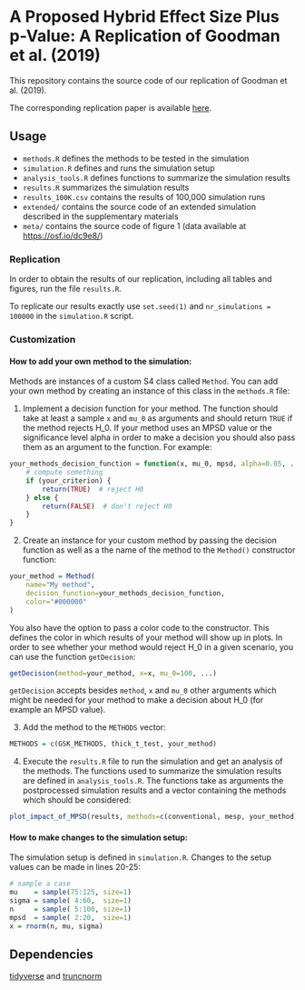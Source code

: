 # A Proposed Hybrid Effect Size Plus p-Value: A Replication of Goodman et al. (2019)

This repository contains the source code of our replication of Goodman et al. (2019). 

The corresponding replication paper is available [here](https://arxiv.org/abs/2107.08860).

## Usage

* `methods.R` defines the methods to be tested in the simulation
* `simulation.R` defines and runs the simulation setup
* `analysis_tools.R` defines functions to summarize the simulation results
* `results.R` summarizes the simulation results
* `results_100K.csv` contains the results of 100,000 simulation runs
* `extended/` contains the source code of an extended simulation described in the supplementary materials
* `meta/` contains the source code of figure 1 (data available at https://osf.io/dc9e8/) 

### Replication

In order to obtain the results of our replication, including all tables and figures, run the file `results.R`.

To replicate our results exactly use `set.seed(1)` and `nr_simulations = 100000` in the `simulation.R` script.

### Customization

#### How to add your own method to the simulation:

Methods are instances of a custom S4 class called `Method`. You can add your own method by creating an instance of this class in the `methods.R` file:

1. Implement a decision function for your method. The function should take at least a sample `x` and `mu_0` as arguments and should return `TRUE` if the method rejects H_0. If your method uses an MPSD value or the significance level alpha in order to make a decision you should also pass them as an argument to the function. For example:
```R
your_methods_decision_function = function(x, mu_0, mpsd, alpha=0.05, ...) {
    # compute something
    if (your_criterion) {
        return(TRUE)  # reject H0
    } else {
        return(FALSE)  # don't reject H0
    }
}
```
2. Create an instance for your custom method by passing the decision function as well as a the name of the method to the `Method()` constructor function:
```R
your_method = Method(
    name="My method",
    decision_function=your_methods_decision_function,
    color="#000000"
)
```
You also have the option to pass a color code to the constructor. This defines the color in which results of your method will show up in plots.
In order to see whether your method would reject H_0 in a given scenario, you can use the function `getDecision`:
```R
getDecision(method=your_method, x=x, mu_0=100, ...)
```
`getDecision` accepts besides `method`, `x` and `mu_0` other arguments which might be needed for your method to make a decision about H_0 (for example an MPSD value).

3. Add the method to the `METHODS` vector: 
```R
METHODS = c(GSK_METHODS, thick_t_test, your_method)
```
4. Execute the `results.R` file to run the simulation and get an analysis of the methods.
The functions used to summarize the simulation results are defined in `analysis_tools.R`. The functions take as arguments the postprocessed simulation results and a vector containing the methods which should be considered:
```R
plot_impact_of_MPSD(results, methods=c(conventional, mesp, your_method))
```

#### How to make changes to the simulation setup:

The simulation setup is defined in `simulation.R`. Changes to the setup values can be made in lines 20-25:
```R
# sample a case
mu    = sample(75:125, size=1)
sigma = sample( 4:60,  size=1)
n     = sample( 5:100, size=1)
mpsd  = sample( 2:20,  size=1)
x = rnorm(n, mu, sigma)
```

## Dependencies

[tidyverse](https://www.tidyverse.org/) and [truncnorm](https://cran.r-project.org/web/packages/truncnorm/index.html)
